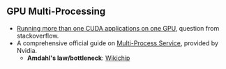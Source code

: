 
## GPU Multi-Processing

* [Running more than one CUDA applications on one GPU](https://stackoverflow.com/questions/31643570/running-more-than-one-cuda-applications-on-one-gpu), question from stackoverflow.
* A comprehensive official guide on [Multi-Process Service](https://docs.nvidia.com/deploy/mps/index.html), provided by Nvidia.
  * **Amdahl's law/bottleneck**: [Wikichip](https://en.wikichip.org/wiki/amdahl%27s_law)